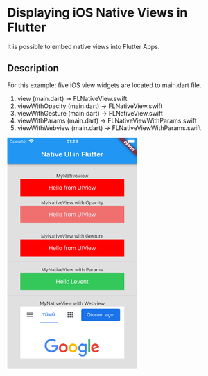 # Displaying iOS Native Views in Flutter

It is possible to embed native views into Flutter Apps.

## Description

For this example; five iOS view widgets are located to main.dart file.
1. view (main.dart) -> FLNativeView.swift
2. viewWithOpacity (main.dart) -> FLNativeView.swift
3. viewWithGesture (main.dart) -> FLNativeView.swift
4. viewWithParams (main.dart) -> FLNativeViewWithParams.swift
5. viewWithWebview (main.dart) -> FLNativeViewWithParams.swift

<img src="screenshot.png" width="300">

